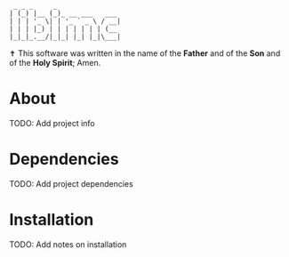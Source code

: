 ```
 _ _ _     _
| (_) |__ (_)_ __ ___   ___
| | | '_ \| | '_ ` _ \ / __|
| | | |_) | | | | | | | (__
|_|_|_.__/|_|_| |_| |_|\___|
```

✝️ This software was written in the name of the __Father__ and of the __Son__ and of the __Holy Spirit__; Amen.

# About
TODO: Add project info

# Dependencies
TODO: Add project dependencies

# Installation
TODO: Add notes on installation
